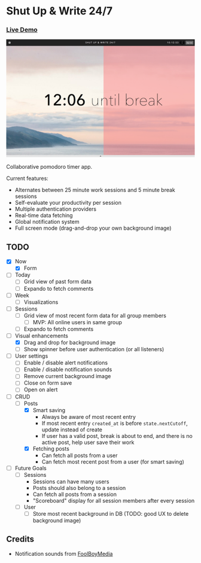 # Shut Up & Write 24/7

### [Live Demo](https://shutupandwrite247.firebaseapp.com/)

![Screenshot](./public/screenshots/demo.png)

Collaborative pomodoro timer app.

Current features:
* Alternates between 25 minute work sessions and 5 minute break sessions
* Self-evaluate your productivity per session
* Multiple authentication providers
* Real-time data fetching
* Global notification system
* Full screen mode (drag-and-drop your own background image)

## TODO

* [x] Now
    * [x] Form
* [ ] Today
    * [ ] Grid view of past form data
    * [ ] Expando to fetch comments
* [ ] Week
    * [ ] Visualizations
* [ ] Sessions
    * [ ] Grid view of most recent form data for all group members
        * [ ] MVP: All online users in same group
    * [ ] Expando to fetch comments
* [ ] Visual enhancements
    * [x] Drag and drop for background image
    * [ ] Show spinner before user authentication (or all listeners)
* [ ] User settings
    * [ ] Enable / disable alert notifications
    * [ ] Enable / disable notification sounds
    * [ ] Remove current background image
    * [ ] Close on form save
    * [ ] Open on alert
* [ ] CRUD
    * [ ] Posts
        * [x] Smart saving
            * Always be aware of most recent entry
            * If most recent entry `created_at` is before `state.nextCutoff`, update instead of create
            * If user has a valid post, break is about to end, and there is no active post, help user save their work
        * [x] Fetching posts
            * Can fetch all posts from a user
            * Can fetch most recent post from a user (for smart saving)
* [ ] Future Goals
    * [ ] Sessions
        * Sessions can have many users
        * Posts should also belong to a session
        * Can fetch all posts from a session
        * "Scoreboard" display for all session members after every session
    * [ ] User
        * [ ] Store most recent background in DB (TODO: good UX to delete background image)

## Credits

* Notification sounds from [FoolBoyMedia](https://freesound.org/people/FoolBoyMedia)